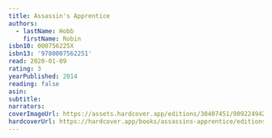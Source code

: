 ```yaml
---
title: Assassin's Apprentice
authors:
  - lastName: Hobb
    firstName: Robin
isbn10: 000756225X
isbn13: '9780007562251'
read: 2020-01-09
rating: 3
yearPublished: 2014
reading: false
asin:
subtitle:
narrators:
coverImageUrl: https://assets.hardcover.app/editions/30407451/9092249423146916.jpg
hardcoverUrl: https://hardcover.app/books/assassins-apprentice/editions/30407451
---
```

